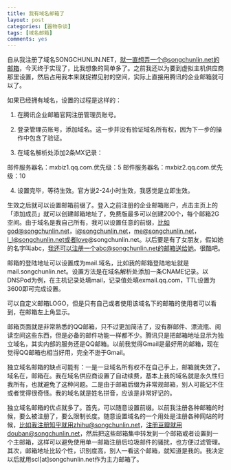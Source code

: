 ```yaml
---
title: 我有域名邮箱了
layout: post
categories: [器物杂谈]
tags: [域名邮箱]
comments: yes
---
```


自从我注册了域名SONGCHUNLIN.NET，就一直想弄一个@songchunlin.net的邮箱，今天终于实现了，比我想象的简单多了。之前我还以为要到虚拟主机供应商那里设置，然后占用我本来就捉襟见肘的空间，实际上直接用腾讯的企业邮箱就可以了。

如果已经拥有域名，设置的过程是这样的：

1. 在腾讯企业邮箱官网注册管理员账号。

2. 登录管理员账号，添加域名。这一步并没有验证域名所有权，因为下一步的操作中包含了验证。

3. 在域名解析处添加2条MX记录：

邮件服务器名：mxbiz1.qq.com.优先级：5
邮件服务器名：mxbiz2.qq.com.优先级：10

4. 设置完毕，等待生效。官方说2-24小时生效，我感觉是立即生效。

生效之后就可以设置邮箱前缀了。登入之前注册的企业邮箱账户，点击主页上的「添加成员」就可以创建邮箱地址了，免费版最多可以创建200个，每个邮箱2G空间。由于域名是我自己所有，我可以设置任意的前缀，比如god@songchunlin.net，i@songchunlin.net，me@songchunlin.net，l_l@songchunlin.net或者love@songchunlin.net。以后要是有了女朋友，假如她的名字叫abc，我还可以注册一个abc@songchunlin.net的邮箱送给她。很酷吧。

邮箱的登陆地址可以设置成为mail.域名，比如我的邮箱登陆地址就是mail.songchunlin.net。设置方法是在域名解析处添加一条CNAME记录。以DNSPod为例，在主机记录处填mail，记录值处填exmail.qq.com，TTL设置为3600即可完成设置。

可以自定义邮箱LOGO，但是只有自己或者使用该域名下的邮箱的使用者可以看到，在邮箱左上角显示。

邮箱页面就是非常熟悉的QQ邮箱，只不过更加简洁了，没有群邮件、漂流瓶、阅读空间这些东西，但是必备的邮件功能一样都不少。腾讯只是把邮箱地址显示为独立域名，其实内部的服务还是QQ邮箱。以前我觉得Gmail是最好用的邮箱，现在觉得QQ邮箱也相当好用，完全不逊于Gmail。

独立域名邮箱的缺点可能有：一是一旦域名所有权不在自己手上，邮箱就失效了。域名在，邮箱在。我在域名供应商设置了自动续费，基本上我的域名就是永久性归我所有，也就避免了这种问题。二是由于邮箱后缀为非常规邮箱，别人可能记不住或者觉得很奇怪。我的域名就是姓名拼音，应该是非常好记的。

独立域名邮箱的优点就多了。首先，可以随意设置前缀。以前我注册各种邮箱的时候，要么被注册了，要么限制长度。随意设置域名的一个用处是注册各种网站的时候，比如我注册知乎就用zhihu@songchunlin.net，注册豆瓣就用douban@songchunlin.net，然后把这些邮箱集中转发到一个邮箱或者设置到一个主邮箱，这样可以避免使用单一邮箱注册后垃圾邮件的骚扰，也方便过滤管理。其次，邮箱地址比较个性，识别度高，别人一看这个邮箱，就知道是我的。我决定以后就用scl[at]songchunlin.net作为主力邮箱了。